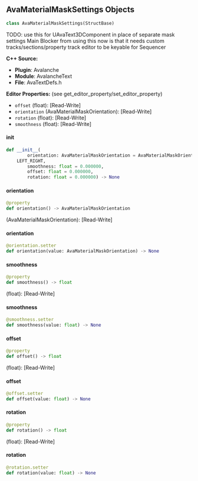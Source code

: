 ## AvaMaterialMaskSettings Objects

```python
class AvaMaterialMaskSettings(StructBase)
```

TODO: use this for UAvaText3DComponent in place of separate mask settings
Main Blocker from using this now is that it needs custom tracks/sections/property track editor to be keyable for Sequencer

**C++ Source:**

- **Plugin**: Avalanche
- **Module**: AvalancheText
- **File**: AvaTextDefs.h

**Editor Properties:** (see get_editor_property/set_editor_property)

- ``offset`` (float):  [Read-Write]
- ``orientation`` (AvaMaterialMaskOrientation):  [Read-Write]
- ``rotation`` (float):  [Read-Write]
- ``smoothness`` (float):  [Read-Write]

<a id="unreal.AvaMaterialMaskSettings.__init__"></a>

#### __init__

```python
def __init__(
        orientation: AvaMaterialMaskOrientation = AvaMaterialMaskOrientation.
    LEFT_RIGHT,
        smoothness: float = 0.000000,
        offset: float = 0.000000,
        rotation: float = 0.000000) -> None
```

<a id="unreal.AvaMaterialMaskSettings.orientation"></a>

#### orientation

```python
@property
def orientation() -> AvaMaterialMaskOrientation
```

(AvaMaterialMaskOrientation):  [Read-Write]

<a id="unreal.AvaMaterialMaskSettings.orientation"></a>

#### orientation

```python
@orientation.setter
def orientation(value: AvaMaterialMaskOrientation) -> None
```

<a id="unreal.AvaMaterialMaskSettings.smoothness"></a>

#### smoothness

```python
@property
def smoothness() -> float
```

(float):  [Read-Write]

<a id="unreal.AvaMaterialMaskSettings.smoothness"></a>

#### smoothness

```python
@smoothness.setter
def smoothness(value: float) -> None
```

<a id="unreal.AvaMaterialMaskSettings.offset"></a>

#### offset

```python
@property
def offset() -> float
```

(float):  [Read-Write]

<a id="unreal.AvaMaterialMaskSettings.offset"></a>

#### offset

```python
@offset.setter
def offset(value: float) -> None
```

<a id="unreal.AvaMaterialMaskSettings.rotation"></a>

#### rotation

```python
@property
def rotation() -> float
```

(float):  [Read-Write]

<a id="unreal.AvaMaterialMaskSettings.rotation"></a>

#### rotation

```python
@rotation.setter
def rotation(value: float) -> None
```

<a id="unreal.AvaTextField"></a>